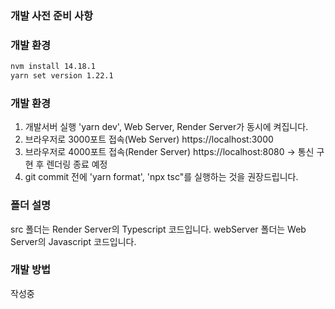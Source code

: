 ### 개발 사전 준비 사항

### 개발 환경

```bash
nvm install 14.18.1
yarn set version 1.22.1
```

### 개발 환경

1. 개발서버 실행 'yarn dev', Web Server, Render Server가 동시에 켜집니다.
2. 브라우저로 3000포트 접속(Web Server) https://localhost:3000
3. 브라우저로 4000포트 접속(Render Server) https://localhost:8080 -> 통신 구현 후 렌더링 종료 예정
4. git commit 전에 'yarn format', 'npx tsc"를 실행하는 것을 권장드립니다.

### 폴더 설명

src 폴더는 Render Server의 Typescript 코드입니다.
webServer 폴더는 Web Server의 Javascript 코드입니다.

### 개발 방법

작성중
